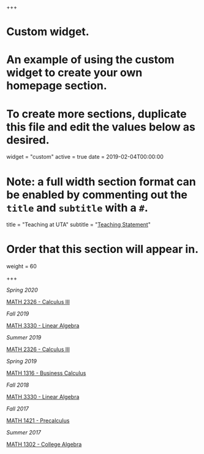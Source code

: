 +++
# Custom widget.
# An example of using the custom widget to create your own homepage section.
# To create more sections, duplicate this file and edit the values below as desired.
widget = "custom"
active = true
date = 2019-02-04T00:00:00

# Note: a full width section format can be enabled by commenting out the `title` and `subtitle` with a `#`.
title = "Teaching at UTA"
subtitle = "[Teaching Statement](https://mathdwight.com/files/DWilliamsII_teaching.pdf)"

# Order that this section will appear in.
weight = 60

+++

*Spring 2020*

[MATH 2326 - Calculus III](https://uta.instructure.com/courses/46309)


*Fall 2019*

[MATH 3330 - Linear Algebra](https://uta.instructure.com/courses/20793)


*Summer 2019*

[MATH 2326 - Calculus III](https://uta.instructure.com/courses/29759)


*Spring 2019*

[MATH 1316 - Business Calculus](https://elearn.uta.edu/webapps/blackboard/content/listContent.jsp?course_id=_448666_1&content_id=_7844191_1)


*Fall 2018*

[MATH 3330 - Linear Algebra](https://elearn.uta.edu/webapps/blackboard/execute/announcement?method=search&context=course_entry&course_id=_438757_1)

*Fall 2017*

[MATH 1421 - Precalculus](https://elearn.uta.edu/webapps/blackboard/execute/announcement?method=search&context=course_entry&course_id=_376419_1)

*Summer 2017*

[MATH 1302 - College Algebra](https://elearn.uta.edu/webapps/blackboard/content/listContent.jsp?course_id=_353410_1&content_id=_5703893_1)
